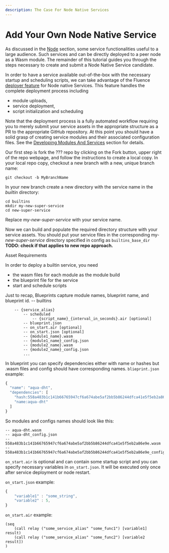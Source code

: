 ```yaml
---
description: The Case For Node Native Services
---
```


# Add Your Own Node Native Service

As discussed in the [Node](../knowledge_knowledge/node/knowledge_node_services.md) section, some service functionalities useful to a large audience. Such services and can be directly deployed to a peer node as a Wasm module. The remainder of this tutorial guides you through the steps necessary to create and submit a Node Native Service candidate. 

In order to have a service available out-of-the-box with the necessary startup and scheduling scripts,  we can take advantage of the Fluence [deployer feature](https://github.com/fluencelabs/fluence/tree/master/deploy) for Node native Services. This feature  handles the complete deployment process including  

* module uploads,
* service deployment, 
* script initialization and scheduling

Note that the deployment process is a fully automated workflow requiring you to merely submit your service assets in the appropriate structure as a PR to the appropriate GitHub repository. At this point you should have a solid grasp of creating service modules and their associated configuration files. See the [Developing Modules And Services](../development_development/) section for details.

Our first step is fork  the ??? repo by clicking on the Fork button, upper right of the repo webpage, and follow the instructions to create a local copy. In your local repo copy, checkout a new branch with a new, unique branch name:

```text
git checkout -b MyBranchName 
```

In your new branch create a new directory with the service name in the _builtin_ directory:

```text
cd builtins 
mkdir my-new-super-service
cd new-super-service
```

 Replace my-_new-super-service_ with your service name. 

Now we can build and populate the required directory structure with your service assets. You should put your service files in the corresponding my-_new-super-service_  directory specified in config as `builtins_base_dir`   **TODO: check if that applies to new repo approach.**

Asset Requirements

In order to deploy a builtin service, you need

* the wasm files for each module as the module build
* the blueprint file for the service
* start and schedule scripts

Just to recap, Blueprints capture module names, blueprint name, and blueprint id. -- builtins

```text
    -- {service_alias}
        -- scheduled
            -- {script_name}_{interval_in_seconds}.air [optional]
        -- blueprint.json
        -- on_start.air [optional]
        -- on_start.json [optional]
        -- {module1_name}.wasm
        -- {module1_name}_config.json
        -- {module2_name}.wasm
        -- {module2_name}_config.json
        ...
```

In blueprint you can specify dependencies either with name or hashes but .wasm files and config should have corresponding names. `blieprint.json` example:

```javascript
{
  "name": "aqua-dht",
  "dependencies": [
    "hash:558a483b1c141b66765947cf6a674abe5af2bb5b86244dfca41e5f5eb2a86e9e",
    "name:aqua-dht"
  ]
}
```

So modules and configs names should look like this:

```text
-- aqua-dht.wasm
-- aqua-dht_config.json
-- 558a483b1c141b66765947cf6a674abe5af2bb5b86244dfca41e5f5eb2a86e9e.wasm
-- 558a483b1c141b66765947cf6a674abe5af2bb5b86244dfca41e5f5eb2a86e9e_config.json
```

`on_start.air` is optional and can contain some startup script and you can specify necessary variables in `on_start.json`. It will be executed only once after service deployment or node restart.

`on_start.json` example:

```javascript
{
    "variable1" : "some_string",
    "variable2" : 5,
}
```

`on_start.air` example:

```text
(seq
    (call relay ("some_service_alias" "some_func1") [variable1] result)
    (call relay ("some_service_alias" "some_func2") [variable2 result])
)
```

